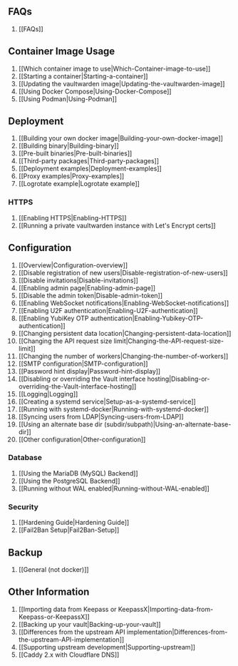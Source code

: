 ## FAQs
1. [[FAQs]]

## Container Image Usage
1. [[Which container image to use|Which-Container-image-to-use]]
1. [[Starting a container|Starting-a-container]]
1. [[Updating the vaultwarden image|Updating-the-vaultwarden-image]]
1. [[Using Docker Compose|Using-Docker-Compose]]
1. [[Using Podman|Using-Podman]]

## Deployment
1. [[Building your own docker image|Building-your-own-docker-image]]
1. [[Building binary|Building-binary]]
1. [[Pre-built binaries|Pre-built-binaries]]
1. [[Third-party packages|Third-party-packages]]
1. [[Deployment examples|Deployment-examples]]
1. [[Proxy examples|Proxy-examples]]
1. [[Logrotate example|Logrotate example]]

### HTTPS
1. [[Enabling HTTPS|Enabling-HTTPS]]
1. [[Running a private vaultwarden instance with Let's Encrypt certs]]

## Configuration
1. [[Overview|Configuration-overview]]
1. [[Disable registration of new users|Disable-registration-of-new-users]]
1. [[Disable invitations|Disable-invitations]]
1. [[Enabling admin page|Enabling-admin-page]]
1. [[Disable the admin token|Disable-admin-token]]
1. [[Enabling WebSocket notifications|Enabling-WebSocket-notifications]]
1. [[Enabling U2F authentication|Enabling-U2F-authentication]]
1. [[Enabling YubiKey OTP authentication|Enabling-Yubikey-OTP-authentication]]
1. [[Changing persistent data location|Changing-persistent-data-location]]
1. [[Changing the API request size limit|Changing-the-API-request-size-limit]]
1. [[Changing the number of workers|Changing-the-number-of-workers]]
1. [[SMTP configuration|SMTP-configuration]]
1. [[Password hint display|Password-hint-display]]
1. [[Disabling or overriding the Vault interface hosting|Disabling-or-overriding-the-Vault-interface-hosting]]
1. [[Logging|Logging]]
1. [[Creating a systemd service|Setup-as-a-systemd-service]]
1. [[Running with systemd-docker|Running-with-systemd-docker]]
1. [[Syncing users from LDAP|Syncing-users-from-LDAP]]
1. [[Using an alternate base dir (subdir/subpath)|Using-an-alternate-base-dir]]
1. [[Other configuration|Other-configuration]]

### Database
1. [[Using the MariaDB (MySQL) Backend]]
1. [[Using the PostgreSQL Backend]]
1. [[Running without WAL enabled|Running-without-WAL-enabled]]

### Security
1. [[Hardening Guide|Hardening Guide]]
1. [[Fail2Ban Setup|Fail2Ban-Setup]]

## Backup
1. [[General (not docker)]]

## Other Information
1. [[Importing data from Keepass or KeepassX|Importing-data-from-Keepass-or-KeepassX]]
1. [[Backing up your vault|Backing-up-your-vault]]
1. [[Differences from the upstream API implementation|Differences-from-the-upstream-API-implementation]]
1. [[Supporting upstream development|Supporting-upstream]]
1. [[Caddy 2.x with Cloudflare DNS]]